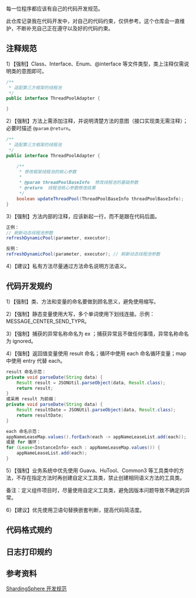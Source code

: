 每一位程序都应该有自己的代码开发规范。

此仓库记录我在代码开发中，对自己的代码约束，仅供参考。这个仓库会一直维护，不断补充自己正在遵守以及好的代码约束。

## 注释规范

1）【强制】Class、Interface、Enum、@interface 等文件类型，类上注释仅需说明类的意图即可。

```java
/**
 * 适配第三方框架的线程池
 */
public interface ThreadPoolAdapter {

}
```

2）【强制】方法上需添加注释，并说明清楚方法的意图（接口实现类无需注释）；必要时描述 `@param` `@return`。

```java
/**
 * 适配第三方框架的线程池
 */
public interface ThreadPoolAdapter {

    /**
     * 修改框架线程池的核心参数
     *
     * @param threadPoolBaseInfo  修改线程池的基础参数
     * @return  线程池核心参数修改结果
     */
    boolean updateThreadPool(ThreadPoolBaseInfo threadPoolBaseInfo);
}
```

3）【强制】方法内部的注释，应该新起一行，而不是跟在代码后面。

```java
正例：
// 刷新动态线程池参数
refreshDynamicPool(parameter, executor);

反例：
refreshDynamicPool(parameter, executor); // 刷新动态线程池参数
```

4）【建议】私有方法尽量通过方法命名说明方法语义。

## 代码开发规约

1）【强制】类、方法和变量的命名要做到顾名思义，避免使用缩写。

2）【强制】静态变量使用大写，多个单词使用下划线连接。示例：MESSAGE_CENTER_SEND_TYPR。

3）【强制】捕获的异常名称命名为 ex ；捕获异常且不做任何事情，异常名称命名为 ignored。

4）【强制】返回值变量使用 result 命名；循环中使用 each 命名循环变量；map 中使用 entry 代替 each。

```java
result 命名示范：
private void parseDate(String data) {
    Result result = JSONUtil.parseObject(data, Result.class);
    return result;
}
或采用 result 为前缀：
private void parseDate(String data) {
    Result resultDate = JSONUtil.parseObject(data, Result.class);
    return resultDate;
}

each 命名示范：
appNameLeaseMap.values().forEach(each -> appNameLeaseList.add(each));
或是 for 循环：
for (Lease<InstanceInfo> each : appNameLeaseMap.values()) {
    appNameLeaseList.add(each);
}
```

5）【强制】业务系统中优先使用 Guava、HuTool、Common3 等工具类中的方法，不存在指定方法时再创建自定义工具类，禁止创建相同语义方法的工具类。

备注：定义组件项目时，尽量使用自定义工具类，避免因版本问题导致不确定的异常。

6）【建议】优先使用卫语句替换嵌套判断，提高代码简洁度。

## 代码格式规约


## 日志打印规约

## 参考资料

[ShardingSphere 开发规范](https://shardingsphere.apache.org/community/cn/contribute/code-conduct/)
